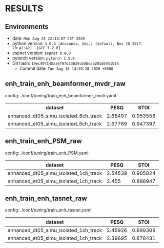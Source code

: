 <!-- Generated by scripts/utils/show_enh_score.sh -->
<!-- These results are from the code before refactoring  -->
# RESULTS
## Environments
- date: `Mon Aug 24 22:13:07 CST 2020`
- python version: `3.6.3 |Anaconda, Inc.| (default, Nov 20 2017, 20:41:42)  [GCC 7.2.0]`
- espnet version: `espnet 0.8.0`
- pytorch version: `pytorch 1.5.0`
- Git hash: `19ec497145aa4f07d33639cbdbcab201d6951514`
  - Commit date: `Tue Aug 18 14:59:28 2020 +0800`


## enh_train_enh_beamformer_mvdr_raw

config: ./conf/tuning/train_enh_beamformer_mvdr.yaml

|dataset|PESQ|STOI|SI_SNR|SAR|SDR|SIR|
|---|---|---|---|---|---|---|
|enhanced_dt05_simu_isolated_6ch_track|2.68497|0.953558|2.70764|13.3967|13.3967|inf|
|enhanced_et05_simu_isolated_6ch_track|2.67769|0.947397|4.61752|14.0964|14.0964|inf|


## enh_train_enh_PSM_raw

config: ./conf/tuning/train_enh_PSM.yaml

|dataset|PESQ|STOI|SI_SNR|SAR|SDR|SIR|
|---|---|---|---|---|---|---|
|enhanced_dt05_simu_isolated_1ch_track|2.54539|0.905824|9.80458|10.3607|10.3607|inf|
|enhanced_et05_simu_isolated_1ch_track|2.455|0.888947|11.1737|11.6132|11.6132|inf|


## enh_train_enh_tasnet_raw

config: ./conf/tuning/train_enh_tasnet.yaml

|dataset|PESQ|STOI|SI_SNR|SAR|SDR|SIR|
|---|---|---|---|---|---|---|
|enhanced_dt05_simu_isolated_1ch_track|2.45926|0.899309|10.0275|11.0219|11.0219|inf|
|enhanced_et05_simu_isolated_1ch_track|2.39695|0.878431|11.2314|12.1553|12.1553|inf|
